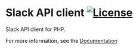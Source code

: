 # Slack API client [![License](https://poser.pugx.org/cleentfaar/slack/license.svg)](https://packagist.org/packages/cleentfaar/slack)

Slack API client for PHP.

For more information, see the [Documentation](https://cleentfaar.github.io/slack)

